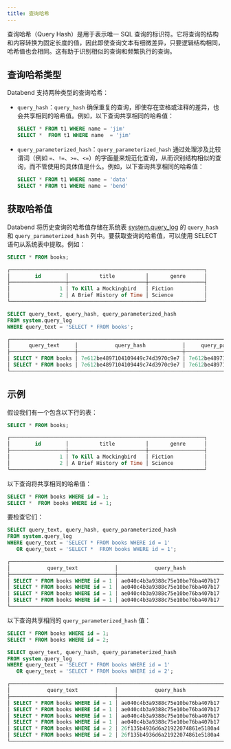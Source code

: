 ```yaml
---
title: 查询哈希
---
```


查询哈希（Query Hash）是用于表示唯一 SQL 查询的标识符。它将查询的结构和内容转换为固定长度的值，因此即使查询文本有细微差异，只要逻辑结构相同，哈希值也会相同。这有助于识别相似的查询和频繁执行的查询。

## 查询哈希类型

Databend 支持两种类型的查询哈希：

- `query_hash`：`query_hash` 确保重复的查询，即使存在空格或注释的差异，也会共享相同的哈希值。例如，以下查询共享相同的哈希值：

    ```sql
    SELECT * FROM t1 WHERE name = 'jim'
    SELECT *  FROM t1 WHERE name  = 'jim'
    ```

- `query_parameterized_hash`：`query_parameterized_hash` 通过处理涉及比较谓词（例如 `=`、`!=`、`>=`、`<=`）的字面量来规范化查询，从而识别结构相似的查询，而不管使用的具体值是什么。例如，以下查询共享相同的哈希值：

    ```sql
    SELECT * FROM t1 WHERE name = 'data'
    SELECT * FROM t1 WHERE name = 'bend'
    ```

## 获取哈希值

Databend 将历史查询的哈希值存储在系统表 [system.query_log](/sql/sql-reference/system-tables/system-query-log) 的 `query_hash` 和 `query_parameterized_hash` 列中。要获取查询的哈希值，可以使用 SELECT 语句从系统表中提取。例如：

```sql
SELECT * FROM books;

┌───────────────────────────────────────────────────────────────┐
│        id        │          title          │       genre      │
├──────────────────┼─────────────────────────┼──────────────────┤
│                1 │ To Kill a Mockingbird   │ Fiction          │
│                2 │ A Brief History of Time │ Science          │
└───────────────────────────────────────────────────────────────┘

SELECT query_text, query_hash, query_parameterized_hash 
FROM system.query_log
WHERE query_text = 'SELECT * FROM books';

┌───────────────────────────────────────────────────────────────────────────────────────────┐
│      query_text     │            query_hash            │     query_parameterized_hash     │
├─────────────────────┼──────────────────────────────────┼──────────────────────────────────┤
│ SELECT * FROM books │ 7e612be4897104109449c74d3970c9e7 │ 7e612be4897104109449c74d3970c9e7 │
│ SELECT * FROM books │ 7e612be4897104109449c74d3970c9e7 │ 7e612be4897104109449c74d3970c9e7 │
└───────────────────────────────────────────────────────────────────────────────────────────┘
```

## 示例

假设我们有一个包含以下行的表：

```sql
SELECT * FROM books;

┌───────────────────────────────────────────────────────────────┐
│        id        │          title          │       genre      │
├──────────────────┼─────────────────────────┼──────────────────┤
│                1 │ To Kill a Mockingbird   │ Fiction          │
│                2 │ A Brief History of Time │ Science          │
└───────────────────────────────────────────────────────────────┘
```

以下查询将共享相同的哈希值：

```sql
SELECT * FROM books WHERE id = 1;
SELECT *  FROM books WHERE id = 1;
```

要检查它们：

```sql
SELECT query_text, query_hash, query_parameterized_hash 
FROM system.query_log
WHERE query_text = 'SELECT * FROM books WHERE id = 1'
   OR query_text = 'SELECT *  FROM books WHERE id = 1';

┌────────────────────────────────────────────────────────────────────────────────────────────────────────┐
│            query_text            │            query_hash            │     query_parameterized_hash     │
├──────────────────────────────────┼──────────────────────────────────┼──────────────────────────────────┤
│ SELECT * FROM books WHERE id = 1 │ ae040c4b3a9388c75e10be76ba407b17 │ b68f516c17d3c15b2c070e4af528464c │
│ SELECT * FROM books WHERE id = 1 │ ae040c4b3a9388c75e10be76ba407b17 │ b68f516c17d3c15b2c070e4af528464c │
│ SELECT * FROM books WHERE id = 1 │ ae040c4b3a9388c75e10be76ba407b17 │ b68f516c17d3c15b2c070e4af528464c │
│ SELECT * FROM books WHERE id = 1 │ ae040c4b3a9388c75e10be76ba407b17 │ b68f516c17d3c15b2c070e4af528464c │
└────────────────────────────────────────────────────────────────────────────────────────────────────────┘
```

以下查询共享相同的 `query_parameterized_hash` 值：

```sql
SELECT * FROM books WHERE id = 1;
SELECT * FROM books WHERE id = 2;

SELECT query_text, query_hash, query_parameterized_hash 
FROM system.query_log
WHERE query_text = 'SELECT * FROM books WHERE id = 1'
   OR query_text = 'SELECT * FROM books WHERE id = 2';

┌────────────────────────────────────────────────────────────────────────────────────────────────────────┐
│            query_text            │            query_hash            │     query_parameterized_hash     │
├──────────────────────────────────┼──────────────────────────────────┼──────────────────────────────────┤
│ SELECT * FROM books WHERE id = 1 │ ae040c4b3a9388c75e10be76ba407b17 │ b68f516c17d3c15b2c070e4af528464c │
│ SELECT * FROM books WHERE id = 1 │ ae040c4b3a9388c75e10be76ba407b17 │ b68f516c17d3c15b2c070e4af528464c │
│ SELECT * FROM books WHERE id = 1 │ ae040c4b3a9388c75e10be76ba407b17 │ b68f516c17d3c15b2c070e4af528464c │
│ SELECT * FROM books WHERE id = 1 │ ae040c4b3a9388c75e10be76ba407b17 │ b68f516c17d3c15b2c070e4af528464c │
│ SELECT * FROM books WHERE id = 2 │ 26f135b4936d6a21922074861e5180a4 │ b68f516c17d3c15b2c070e4af528464c │
│ SELECT * FROM books WHERE id = 2 │ 26f135b4936d6a21922074861e5180a4 │ b68f516c17d3c15b2c070e4af528464c │
└────────────────────────────────────────────────────────────────────────────────────────────────────────┘
```